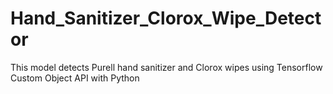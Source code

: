 # Hand_Sanitizer_Clorox_Wipe_Detector
This model detects Purell hand sanitizer and Clorox wipes using Tensorflow Custom Object API with Python
